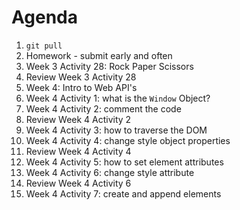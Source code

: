 # Agenda

1. `git pull`
1. Homework - submit early and often
1. Week 3 Activity 28: Rock Paper Scissors
1. Review Week 3 Activity 28
1. Week 4: Intro to Web API's
1. Week 4 Activity 1: what is the `Window` Object?
1. Week 4 Activity 2: comment the code
1. Review Week 4 Activity 2
1. Week 4 Activity 3: how to traverse the DOM
1. Week 4 Activity 4: change style object properties
1. Review Week 4 Activity 4
1. Week 4 Activity 5: how to set element attributes
1. Week 4 Activity 6: change style attribute
1. Review Week 4 Activity 6
1. Week 4 Activity 7: create and append elements
